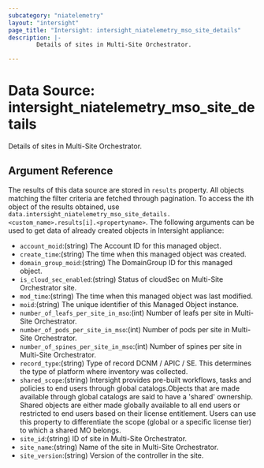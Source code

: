 ```yaml
---
subcategory: "niatelemetry"
layout: "intersight"
page_title: "Intersight: intersight_niatelemetry_mso_site_details"
description: |-
        Details of sites in Multi-Site Orchestrator.

---
```


# Data Source: intersight_niatelemetry_mso_site_details
Details of sites in Multi-Site Orchestrator.
## Argument Reference
The results of this data source are stored in `results` property.
All objects matching the filter criteria are fetched through pagination.
To access the ith object of the results obtained, use `data.intersight_niatelemetry_mso_site_details.<custom_name>.results[i].<propertyname>`.
The following arguments can be used to get data of already created objects in Intersight appliance:
* `account_moid`:(string) The Account ID for this managed object. 
* `create_time`:(string) The time when this managed object was created. 
* `domain_group_moid`:(string) The DomainGroup ID for this managed object. 
* `is_cloud_sec_enabled`:(string) Status of cloudSec on Multi-Site Orchestrator site. 
* `mod_time`:(string) The time when this managed object was last modified. 
* `moid`:(string) The unique identifier of this Managed Object instance. 
* `number_of_leafs_per_site_in_mso`:(int) Number of leafs per site in Multi-Site Orchestrator. 
* `number_of_pods_per_site_in_mso`:(int) Number of pods per site in Multi-Site Orchestrator. 
* `number_of_spines_per_site_in_mso`:(int) Number of spines per site in Multi-Site Orchestrator. 
* `record_type`:(string) Type of record DCNM / APIC / SE. This determines the type of platform where inventory was collected. 
* `shared_scope`:(string) Intersight provides pre-built workflows, tasks and policies to end users through global catalogs.Objects that are made available through global catalogs are said to have a 'shared' ownership. Shared objects are either made globally available to all end users or restricted to end users based on their license entitlement. Users can use this property to differentiate the scope (global or a specific license tier) to which a shared MO belongs. 
* `site_id`:(string) ID of site in Multi-Site Orchestrator. 
* `site_name`:(string) Name of the site in Multi-Site Orchestrator. 
* `site_version`:(string) Version of the controller in the site. 
 

